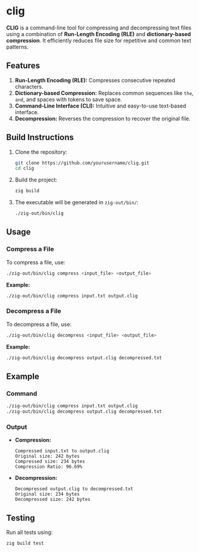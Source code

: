 # clig

**CLIG** is a command-line tool for compressing and decompressing text files using a combination of **Run-Length Encoding (RLE)** and **dictionary-based compression**. It efficiently reduces file size for repetitive and common text patterns.

## **Features**

1. **Run-Length Encoding (RLE):** Compresses consecutive repeated characters.
2. **Dictionary-based Compression:** Replaces common sequences like `the`, `and`, and spaces with tokens to save space.
3. **Command-Line Interface (CLI):** Intuitive and easy-to-use text-based interface.
4. **Decompression:** Reverses the compression to recover the original file.

## **Build Instructions**

1. Clone the repository:
   ```bash
   git clone https://github.com/yourusername/clig.git
   cd clig
   ```

2. Build the project:
   ```bash
   zig build
   ```

3. The executable will be generated in `zig-out/bin/`:
   ```bash
   ./zig-out/bin/clig
   ```

## **Usage**

### **Compress a File**

To compress a file, use:
```bash
./zig-out/bin/clig compress <input_file> <output_file>
```

**Example:**
```bash
./zig-out/bin/clig compress input.txt output.clig
```

### **Decompress a File**

To decompress a file, use:
```bash
./zig-out/bin/clig decompress <input_file> <output_file>
```

**Example:**
```bash
./zig-out/bin/clig decompress output.clig decompressed.txt
```

## **Example**

### Command

```bash
./zig-out/bin/clig compress input.txt output.clig
./zig-out/bin/clig decompress output.clig decompressed.txt
```

### Output
- **Compression:**  
   ```
   Compressed input.txt to output.clig
   Original size: 242 bytes
   Compressed size: 234 bytes
   Compression Ratio: 96.69%
   ```

- **Decompression:**  
   ```
   Decompressed output.clig to decompressed.txt
   Original size: 234 bytes
   Decompressed size: 242 bytes
   ```

## **Testing**

Run all tests using:
```bash
zig build test
```

